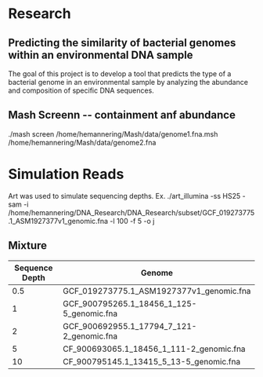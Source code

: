 # Research
##  Predicting the similarity of bacterial genomes within an environmental DNA sample

The goal of this project is to develop a tool that predicts the type of a bacterial genome in an environmental sample by analyzing the abundance and composition of specific DNA sequences. 

## Mash Screenn -- containment anf abundance
./mash screen /home/hemannering/Mash/data/genome1.fna.msh /home/hemannering/Mash/data/genome2.fna

# Simulation Reads
Art was used to simulate sequencing depths. 
Ex. ./art_illumina -ss HS25 -sam -i /home/hemannering/DNA_Research/DNA_Research/subset/GCF_019273775.1_ASM1927377v1_genomic.fna -l 100 -f 5 -o j

 ## Mixture 
 |  Sequence Depth | Genome  |
|---|---|
|  0.5    | GCF_019273775.1_ASM1927377v1_genomic.fna  |
| 1     | GCF_900795265.1_18456_1_125-5_genomic.fna   |
|  2   |  GCF_900692955.1_17794_7_121-2_genomic.fna |
|  5  | CF_900693065.1_18456_1_111-2_genomic.fna |
| 10 | CF_900795145.1_13415_5_13-5_genomic.fna |


